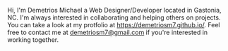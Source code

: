 Hi, I'm Demetrios Michael a Web Designer/Developer located in Gastonia, NC.
I'm always interested in collaborating and helping others on projects.
You can take a look at my protfolio at https://demetriosm7.github.io/.
Feel free to contact me at demetriosm7@gmail.com if you're interested in working together.
